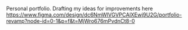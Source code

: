Personal portfolio. Drafting my ideas for improvements here https://www.figma.com/design/dc6NmWlVGVPCAlXEwj9U2G/portfolio-revamp?node-id=0-1&p=f&t=MjWro676mPvdnCt8-0
